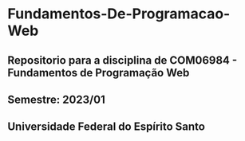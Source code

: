 # Fundamentos-De-Programacao-Web

## Repositorio para a disciplina de COM06984 - Fundamentos de Programação Web 
## Semestre: 2023/01
## Universidade Federal do Espírito Santo